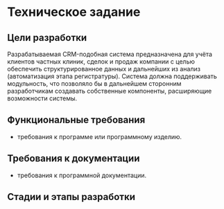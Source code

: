 # Техническое задание

## Цели разработки

Разрабатываемая CRM-подобная система предназначена для учёта клиентов частных клиник, сделок и продаж компании с целью обеспечить структурированное данных и дальнейших из анализ (автоматизация этапа регистратуры).
Система должна поддерживать модульность, что позволяло бы в дальнейшем сторонним разработчикам создавать собственные компоненты, расширяющие возможности системы.

## Функциональные требования

- требования к программе или программному изделию.

## Требования к документации

- требования к программной документации.

## Стадии и этапы разработки
